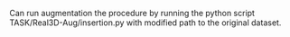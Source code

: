 
Can run augmentation the procedure by running the python script TASK/Real3D-Aug/insertion.py with modified path to the original dataset.
